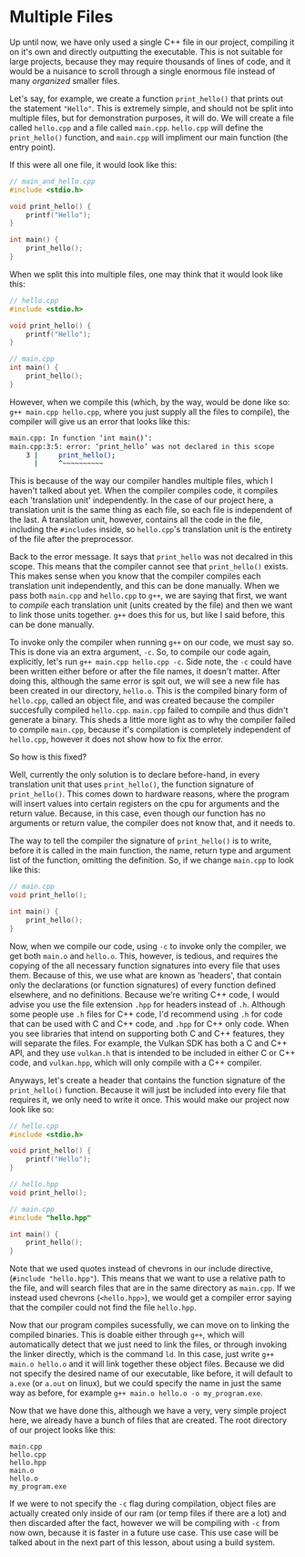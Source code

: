 # Multiple Files

Up until now, we have only used a single C++ file in our project, compiling it on it's own and directly outputting the executable. This is not suitable for large projects, because they may require thousands of lines of code, and it would be a nuisance to scroll through a single enormous file instead of many *organized* smaller files.

Let's say, for example, we create a function `print_hello()` that prints out the statement `"Hello"`. This is extremely simple, and should not be split into multiple files, but for demonstration purposes, it will do. We will create a file called `hello.cpp` and a file called `main.cpp`. `hello.cpp` will define the `print_hello()` function, and `main.cpp` will impliment our main function (the entry point).

If this were all one file, it would look like this:

```cpp
// main_and_hello.cpp
#include <stdio.h>

void print_hello() {
    printf("Hello");
}

int main() {
    print_hello();
}
```

When we split this into multiple files, one may think that it would look like this:

```cpp
// hello.cpp
#include <stdio.h>

void print_hello() {
    printf("Hello");
}
```

```cpp
// main.cpp
int main() {
    print_hello();
}
```

However, when we compile this (which, by the way, would be done like so: `g++ main.cpp hello.cpp`, where you just supply all the files to compile), the compiler will give us an error that looks like this:

```sh
main.cpp: In function ‘int main()’:
main.cpp:3:5: error: ‘print_hello’ was not declared in this scope
    3 |     print_hello();
      |     ^~~~~~~~~~~
```

This is because of the way our compiler handles multiple files, which I haven't talked about yet. When the compiler compiles code, it compiles each 'translation unit' independently. In the case of our project here, a translation unit is the same thing as each file, so each file is independent of the last. A translation unit, however, contains all the code in the file, including the `#includes` inside, so `hello.cpp`'s translation unit is the entirety of the file after the preprocessor.

Back to the error message. It says that `print_hello` was not decalred in this scope. This means that the compiler cannot see that `print_hello()` exists. This makes sense when you know that the compiler compiles each translation unit independently, and this can be done manually. When we pass both `main.cpp` and `hello.cpp` to `g++`, we are saying that first, we want to *compile* each translation unit (units created by the file) and then we want to link those units together. `g++` does this for us, but like I said before, this can be done manually.

To invoke only the compiler when running `g++` on our code, we must say so. This is done via an extra argument, `-c`. So, to compile our code again, explicitly, let's run `g++ main.cpp hello.cpp -c`. Side note, the `-c` could have been written either before or after the file names, it doesn't matter. After doing this, although the same error is spit out, we will see a new file has been created in our directory, `hello.o`. This is the compiled binary form of `hello.cpp`, called an object file, and was created because the compiler succesfully compiled `hello.cpp`. `main.cpp` failed to compile and thus didn't generate a binary. This sheds a little more light as to why the compiler failed to compile `main.cpp`, because it's compilation is completely independent of `hello.cpp`, however it does not show how to fix the error.

So how is this fixed?

Well, currently the only solution is to declare before-hand, in every translation unit that uses `print_hello()`, the function signature of `print_hello()`. This comes down to hardware reasons, where the program will insert values into certain registers on the cpu for arguments and the return value. Because, in this case, even though our function has no arguments or return value, the compiler does not know that, and it needs to.

The way to tell the compiler the signature of `print_hello()` is to write, before it is called in the main function, the name, return type and argument list of the function, omitting the definition. So, if we change `main.cpp` to look like this:

```cpp
// main.cpp
void print_hello();

int main() {
    print_hello();
}
```

Now, when we compile our code, using `-c` to invoke only the compiler, we get both `main.o` and `hello.o`. This, however, is tedious, and requires the copying of the all necessary function signatures into every file that uses them. Because of this, we use what are known as 'headers', that contain only the declarations (or function signatures) of every function defined elsewhere, and no definitions. Because we're writing C++ code, I would advise you use the file extension `.hpp` for headers instead of `.h`. Although some people use `.h` files for C++ code, I'd recommend using `.h` for code that can be used with C and C++ code, and `.hpp` for C++ only code. When you see libraries that intend on supporting both C and C++ features, they will separate the files. For example, the Vulkan SDK has both a C and C++ API, and they use `vulkan.h` that is intended to be included in either C or C++ code, and `vulkan.hpp`, which will only compile with a C++ compiler. 

Anyways, let's create a header that contains the function signature of the `print_hello()` function. Because it will just be included into every file that requires it, we only need to write it once. This would make our project now look like so:

```cpp
// hello.cpp
#include <stdio.h>

void print_hello() {
    printf("Hello");
}
```

```cpp
// hello.hpp
void print_hello();
```

```cpp
// main.cpp
#include "hello.hpp"

int main() {
    print_hello();
}
```

Note that we used quotes instead of chevrons in our include directive, (`#include "hello.hpp"`). This means that we want to use a relative path to the file, and will search files that are in the same directory as `main.cpp`. If we instead used chevrons (`<hello.hpp>`), we would get a compiler error saying that the compiler could not find the file `hello.hpp`.

Now that our program compiles sucessfully, we can move on to linking the compiled binaries. This is doable either through `g++`, which will automatically detect that we just need to link the files, or through invoking the linker directly, which is the command `ld`. In this case, just write `g++ main.o hello.o` and it will link together these object files. Because we did not specify the desired name of our executable, like before, it will default to `a.exe` (or `a.out` on linux), but we could specify the name in just the same way as before, for example `g++ main.o hello.o -o my_program.exe`.

Now that we have done this, although we have a very, very simple project here, we already have a bunch of files that are created. The root directory of our project looks like this:

```
main.cpp
hello.cpp
hello.hpp
main.o
hello.o
my_program.exe
```

If we were to not specify the `-c` flag during compilation, object files are actually created only inside of our ram (or temp files if there are a lot) and then discarded after the fact, however we will be compiling with `-c` from now own, because it is faster in a future use case. This use case will be talked about in the next part of this lesson, about using a build system.
